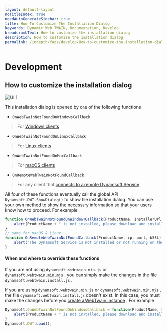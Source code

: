 ```yaml
---
layout: default-layout
noTitleIndex: true 
needAutoGenerateSidebar: true
title: How To Customize The Installation Dialog
keywords: Dynamic Web TWAIN, Documentation, Develop
breadcrumbText: How to customize the installation dialog
description: How to customize the installation dialog
permalink: /indepth/faqs/develop/How-to-customize-the-installation-dialog.html
---
```


# Development

## How to customize the installation dialog

![UI 1]({{site.assets}}imgs/UI-1.png)

This installation dialog is opened by one of the following functions

* `OnWebTwainNotFoundOnWindowsCallback`

> For [Windows clients]({{site.getstarted}}platform.html#browsers-on-windows) 

* `OnWebTwainNotFoundOnLinuxCallback`

> For [Linux clients]({{site.getstarted}}platform.html#browsers-on-linux) 

* `OnWebTwainNotFoundOnMacCallback`

> For [macOS clients]({{site.getstarted}}platform.html#browsers-on-macos) 

* `OnRemoteWebTwainNotFoundCallback`

> For any client that [connects to a remote Dynamsoft Service]({{site.indepth}}features/input.html#how-to-enable-remote-scan)

All four of these functions eventually call the global API `Dynamsoft.DWT.ShowDialog()` to show the installation dialog. You can use your own method to show the necessary information so that your users know how to proceed. For example

``` javascript
function OnWebTwainNotFoundOnWindowsCallback(ProductName, InstallerUrl, bHTML5, bIE, bSafari, bSSL, strIEVersion) {
    alert(ProductName + " is not installed, please download and install it from " + InstallerUrl);
}
// same for macOS & Linux...
function OnRemoteWebTwainNotFoundCallback(ProductName, ip, port, bSSL) {
    alert("The Dynamsoft Service is not installed or not running on the machine with IP" + ip);
}
```

#### When and where to override these functions

If you are not using `dynamsoft.webtwain.min.js` or `dynamsoft.webtwain.min.mjs` . you can simply make the changes in the file `dynamsoft.webtwain.install.js` .

If you are using `dynamsoft.webtwain.min.js` or `dynamsoft.webtwain.min.mjs` , the file `dynamsoft.webtwain.install.js` doesn't exist. In this case, you must make the changes before you [create a WebTwain instance]({{site.indepth}}features/initialize.html#creating-the-webtwain-instance) . For example

``` javascript
Dynamsoft.OnWebTwainNotFoundOnWindowsCallback = function(ProductName, InstallerUrl, bHTML5, bIE, bSafari, bSSL, strIEVersion) {
    alert(ProductName + " is not installed, please download and install it from " + InstallerUrl);
}
Dynamsoft.DWT.Load();
```
